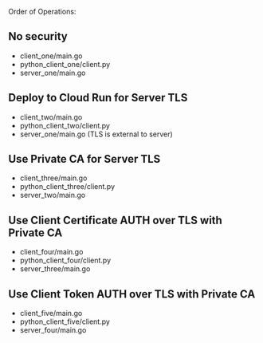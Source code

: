 Order of Operations:

## No security
- client_one/main.go
- python_client_one/client.py
- server_one/main.go

## Deploy to Cloud Run for Server TLS
- client_two/main.go
- python_client_two/client.py
- server_one/main.go (TLS is external to server)

## Use Private CA for Server TLS
- client_three/main.go
- python_client_three/client.py
- server_two/main.go

## Use Client Certificate AUTH over TLS with Private CA
- client_four/main.go
- python_client_four/client.py
- server_three/main.go

## Use Client Token AUTH over TLS with Private CA
- client_five/main.go
- python_client_five/client.py
- server_four/main.go

